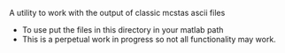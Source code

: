 A utility to work with the output of classic mcstas ascii files

- To use put the files in this directory in your matlab path
- This is a perpetual work in progress so not all functionality may work.
